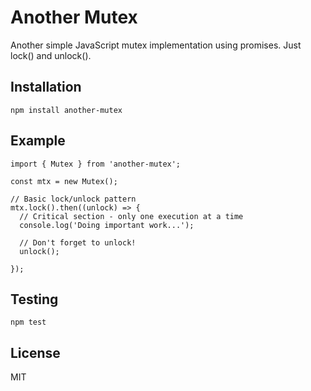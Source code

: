 # Another Mutex

Another simple JavaScript mutex implementation using promises. Just lock() and unlock().

## Installation

```
npm install another-mutex
```

## Example

```
import { Mutex } from 'another-mutex';

const mtx = new Mutex();

// Basic lock/unlock pattern
mtx.lock().then((unlock) => {
  // Critical section - only one execution at a time
  console.log('Doing important work...');
  
  // Don't forget to unlock!
  unlock();

});
```

## Testing

```
npm test
```

## License

MIT
